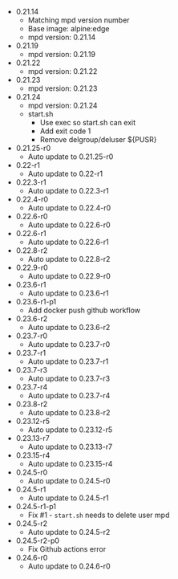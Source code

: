 - 0.21.14
  - Matching mpd version number
  - Base image: alpine:edge
  - mpd version: 0.21.14
- 0.21.19
  - mpd version: 0.21.19
- 0.21.22
  - mpd version: 0.21.22
- 0.21.23
  - mpd version: 0.21.23
- 0.21.24
  - mpd version: 0.21.24
  - start.sh
    - Use exec so start.sh can exit
    - Add exit code 1
    - Remove delgroup/deluser ${PUSR}
- 0.21.25-r0
  - Auto update to 0.21.25-r0
- 0.22-r1
  - Auto update to 0.22-r1
- 0.22.3-r1
  - Auto update to 0.22.3-r1
- 0.22.4-r0
  - Auto update to 0.22.4-r0
- 0.22.6-r0
  - Auto update to 0.22.6-r0
- 0.22.6-r1
  - Auto update to 0.22.6-r1
- 0.22.8-r2
  - Auto update to 0.22.8-r2
- 0.22.9-r0
  - Auto update to 0.22.9-r0
- 0.23.6-r1
  - Auto update to 0.23.6-r1
- 0.23.6-r1-p1
  - Add docker push github workflow
- 0.23.6-r2
  - Auto update to 0.23.6-r2
- 0.23.7-r0
  - Auto update to 0.23.7-r0
- 0.23.7-r1
  - Auto update to 0.23.7-r1
- 0.23.7-r3
  - Auto update to 0.23.7-r3
- 0.23.7-r4
  - Auto update to 0.23.7-r4
- 0.23.8-r2
  - Auto update to 0.23.8-r2
- 0.23.12-r5
  - Auto update to 0.23.12-r5
- 0.23.13-r7
  - Auto update to 0.23.13-r7
- 0.23.15-r4
  - Auto update to 0.23.15-r4
- 0.24.5-r0
  - Auto update to 0.24.5-r0
- 0.24.5-r1
  - Auto update to 0.24.5-r1
- 0.24.5-r1-p1
  - Fix #1 - `start.sh` needs to delete user mpd
- 0.24.5-r2
  - Auto update to 0.24.5-r2
- 0.24.5-r2-p0
  - Fix Github actions error
- 0.24.6-r0
  - Auto update to 0.24.6-r0